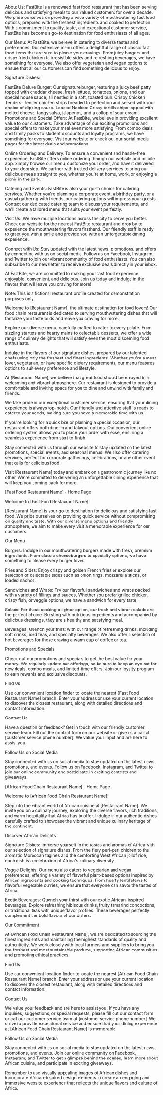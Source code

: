About Us:
FastBite is a renowned fast food restaurant that has been serving delicious and satisfying meals to our valued customers for over a decade. We pride ourselves on providing a wide variety of mouthwatering fast food options, prepared with the freshest ingredients and cooked to perfection. With a commitment to quality, taste, and exceptional customer service, FastBite has become a go-to destination for food enthusiasts of all ages.

Our Menu:
At FastBite, we believe in catering to diverse tastes and preferences. Our extensive menu offers a delightful range of classic fast food items that are sure to please your cravings. From juicy burgers and crispy fried chicken to irresistible sides and refreshing beverages, we have something for everyone. We also offer vegetarian and vegan options to ensure that all our customers can find something delicious to enjoy.

Signature Dishes:

FastBite Deluxe Burger: Our signature burger, featuring a juicy beef patty topped with cheddar cheese, fresh lettuce, tomatoes, onions, and our special house sauce, all nestled in a soft, toasted bun.
Crispy Chicken Tenders: Tender chicken strips breaded to perfection and served with your choice of dipping sauce.
Loaded Nachos: Crispy tortilla chips topped with melted cheese, tangy salsa, jalapenos, and a dollop of sour cream.
Promotions and Special Offers:
At FastBite, we believe in providing excellent value to our customers. Take advantage of our exciting promotions and special offers to make your meal even more satisfying. From combo deals and family packs to student discounts and loyalty programs, we have something for everyone. Visit our website or check out our social media pages for the latest deals and promotions.

Online Ordering and Delivery:
To ensure a convenient and hassle-free experience, FastBite offers online ordering through our website and mobile app. Simply browse our menu, customize your order, and have it delivered to your doorstep. We partner with trusted delivery services to bring our delicious meals straight to you, whether you're at home, work, or enjoying a picnic in the park.

Catering and Events:
FastBite is also your go-to choice for catering services. Whether you're planning a corporate event, a birthday party, or a casual gathering with friends, our catering options will impress your guests. Contact our dedicated catering team to discuss your requirements, and we'll create a tailored menu that suits your event perfectly.

Visit Us:
We have multiple locations across the city to serve you better. Check our website for the nearest FastBite restaurant and drop by to experience the mouthwatering flavors firsthand. Our friendly staff is ready to greet you with a smile and provide you with an unforgettable dining experience.

Connect with Us:
Stay updated with the latest news, promotions, and offers by connecting with us on social media. Follow us on Facebook, Instagram, and Twitter to join our vibrant community of food enthusiasts. You can also subscribe to our newsletter to receive exclusive deals directly in your inbox.

At FastBite, we are committed to making your fast food experience enjoyable, convenient, and delicious. Join us today and indulge in the flavors that will leave you craving for more!

Note: This is a fictional restaurant profile created for demonstration purposes only.

Welcome to [Restaurant Name], the ultimate destination for food lovers! Our food chain restaurant is dedicated to serving mouthwatering dishes that will tantalize your taste buds and leave you craving for more.

Explore our diverse menu, carefully crafted to cater to every palate. From sizzling starters and hearty mains to delectable desserts, we offer a wide range of culinary delights that will satisfy even the most discerning food enthusiasts.

Indulge in the flavors of our signature dishes, prepared by our talented chefs using only the freshest and finest ingredients. Whether you're a meat lover, vegetarian, or have specific dietary requirements, our menu features options to suit every preference and lifestyle.

At [Restaurant Name], we believe that great food should be enjoyed in a welcoming and vibrant atmosphere. Our restaurant is designed to provide a comfortable and inviting space for you to dine and unwind with family and friends.

We take pride in our exceptional customer service, ensuring that your dining experience is always top-notch. Our friendly and attentive staff is ready to cater to your needs, making sure you have a memorable time with us.

If you're looking for a quick bite or planning a special occasion, our restaurant offers both dine-in and takeout options. Our convenient online ordering system allows you to place your order with ease, ensuring a seamless experience from start to finish.

Stay connected with us through our website to stay updated on the latest promotions, special events, and seasonal menus. We also offer catering services, perfect for corporate gatherings, celebrations, or any other event that calls for delicious food.

Visit [Restaurant Name] today and embark on a gastronomic journey like no other. We're committed to delivering an unforgettable dining experience that will keep you coming back for more.

[Fast Food Restaurant Name] - Home Page

Welcome to [Fast Food Restaurant Name]!

[Restaurant Name] is your go-to destination for delicious and satisfying fast food. We pride ourselves on providing quick service without compromising on quality and taste. With our diverse menu options and friendly atmosphere, we aim to make every visit a memorable experience for our customers.

Our Menu

Burgers: Indulge in our mouthwatering burgers made with fresh, premium ingredients. From classic cheeseburgers to specialty options, we have something to please every burger lover.

Fries and Sides: Enjoy crispy and golden French fries or explore our selection of delectable sides such as onion rings, mozzarella sticks, or loaded nachos.

Sandwiches and Wraps: Try our flavorful sandwiches and wraps packed with a variety of fillings and sauces. Whether you prefer grilled chicken, crispy fish, or veggie options, we have a sandwich for every taste.

Salads: For those seeking a lighter option, our fresh and vibrant salads are the perfect choice. Bursting with nutritious ingredients and accompanied by delicious dressings, they are a healthy and satisfying meal.

Beverages: Quench your thirst with our range of refreshing drinks, including soft drinks, iced teas, and specialty beverages. We also offer a selection of hot beverages for those craving a warm cup of coffee or tea.

Promotions and Specials

Check out our promotions and specials to get the best value for your money. We regularly update our offerings, so be sure to keep an eye out for new deals, combo meals, and limited-time offers. Join our loyalty program to earn rewards and exclusive discounts.

Find Us

Use our convenient location finder to locate the nearest [Fast Food Restaurant Name] branch. Enter your address or use your current location to discover the closest restaurant, along with detailed directions and contact information.

Contact Us

Have a question or feedback? Get in touch with our friendly customer service team. Fill out the contact form on our website or give us a call at [customer service phone number]. We value your input and are here to assist you.

Follow Us on Social Media

Stay connected with us on social media to stay updated on the latest news, promotions, and events. Follow us on Facebook, Instagram, and Twitter to join our online community and participate in exciting contests and giveaways.

[African Food Chain Restaurant Name] - Home Page

Welcome to [African Food Chain Restaurant Name]!

Step into the vibrant world of African cuisine at [Restaurant Name]. We invite you on a culinary journey, exploring the diverse flavors, rich traditions, and warm hospitality that Africa has to offer. Indulge in our authentic dishes carefully crafted to showcase the vibrant and unique culinary heritage of the continent.

Discover African Delights

Signature Dishes: Immerse yourself in the tastes and aromas of Africa with our selection of signature dishes. From the fiery peri-peri chicken to the aromatic Moroccan tagines and the comforting West African jollof rice, each dish is a celebration of Africa's culinary diversity.

Veggie Delights: Our menu also caters to vegetarian and vegan preferences, offering a variety of flavorful plant-based options inspired by African ingredients and cooking techniques. From hearty lentil stews to flavorful vegetable curries, we ensure that everyone can savor the tastes of Africa.

Exotic Beverages: Quench your thirst with our exotic African-inspired beverages. Explore refreshing hibiscus drinks, fruity tamarind concoctions, or traditional teas with unique flavor profiles. These beverages perfectly complement the bold flavors of our dishes.

Our Commitment

At [African Food Chain Restaurant Name], we are dedicated to sourcing the finest ingredients and maintaining the highest standards of quality and authenticity. We work closely with local farmers and suppliers to bring you the freshest and most sustainable produce, supporting African communities and promoting ethical practices.

Find Us

Use our convenient location finder to locate the nearest [African Food Chain Restaurant Name] branch. Enter your address or use your current location to discover the closest restaurant, along with detailed directions and contact information.

Contact Us

We value your feedback and are here to assist you. If you have any inquiries, suggestions, or special requests, please fill out our contact form or call our customer service team at [customer service phone number]. We strive to provide exceptional service and ensure that your dining experience at [African Food Chain Restaurant Name] is memorable.

Follow Us on Social Media

Stay connected with us on social media to stay updated on the latest news, promotions, and events. Join our online community on Facebook, Instagram, and Twitter to get a glimpse behind the scenes, learn more about African cuisine, and participate in exciting giveaways.

Remember to use visually appealing images of African dishes and incorporate African-inspired design elements to create an engaging and immersive website experience that reflects the unique flavors and culture of Africa.
